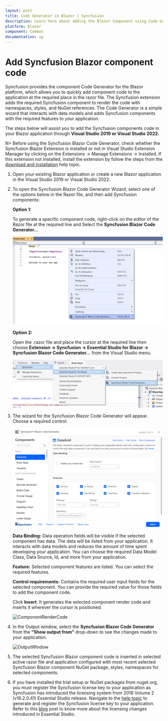 ```yaml
---
layout: post
title: Code Generator in Blazor | Syncfusion
description: Learn here about adding the Blazor Component using Code Generator of Syncfusion Blazor Extension for Visual Studio.
platform: Blazor
component: Common
documentation: ug
---
```


# Add Syncfusion Blazor component code

Syncfusion provides the component Code Generator for the Blazor platform, which allows you to quickly add component code to the application at the required place in the razor file. The Syncfusion extension adds the required Syncfusion component to render the code with namespaces, styles, and NuGet references. The Code Generator is a simple wizard that interacts with data models and adds Syncfusion components with the required features to your application.

The steps below will assist you to add the Syncfusion components code in your Blazor application through **Visual Studio 2019 or Visual Studio 2022**:

N> Before using the Syncfusion Blazor Code Generator, check whether the Syncfusion Blazor Extension is installed or not in Visual Studio Extension Manager by clicking on the Extensions -> Manage Extensions -> Installed. If this extension not installed, install the extension by follow the steps from the [download and installation](download-and-installation) help topic.

1. Open your existing Blazor application or create a new Blazor application in the Visual Studio 2019 or Visual Studio 2022.

2. To open the Syncfusion Blazor Code Generator Wizard, select one of the options below in the Razor file, and then add Syncfusion components:

    **Option 1:**

    To generate a specific component code, right-click on the editor of the Razor file at the required line and Select the **Syncfusion Blazor Code Generator...**

    ![CodeGeneratorCommand](images/Code-Generator-Command.PNG)

    **Option 2:**

    Open the .razor file and place the cursor at the required line then choose **Extension -> Syncfusion -> Essential Studio for Blazor -> Syncfusion Blazor Code Generator…** from the Visual Studio menu.

    ![CodeGeneratorMenu](images/Code-Generator-Menu.PNG)

3. The wizard for the Syncfusion Blazor Code Generator will appear. Choose a required control.

    ![CodeGeneratorWizard](images/Code-Generator-MainWizard.png)

    **Data Binding:** Data operation fields will be visible if the selected component has data. The data will be listed from your application. It interacts with data models and reduces the amount of time spent developing your application. You can choose the required Data Model Class, Data Source, Id, and more from your application.

    **Feature:** Selected component features are listed. You can select the required features.

    **Control requirements:** Contains the required user input fields for the selected component. You can provide the required value for those fields to add the component code.

    Click **Insert**. It generates the selected component render code and inserts it wherever the cursor is positioned.

    ![ComponentRenderCode](images/Code-Generator-ComponentRenderCode.PNG)

4. In the Output window, select the **Syncfusion Blazor Code Generator** from the **“Show output from”** drop-down to see the changes made to your application.

    ![OutputWindow](images/Code-Generator-OutputWindow.PNG)

5. The selected Syncfusion Blazor component code is inserted in selected active razor file and application configured with most recent selected Syncfusion Blazor component NuGet package, styles, namespaces for selected components.

6. If you have installed the trial setup or NuGet packages from nuget.org, you must register the Syncfusion license key to your application as Syncfusion has introduced the licensing system from 2018 Volume 2 (v16.2.0.41) Essential Studio release. Navigate to the [help topic](https://help.syncfusion.com/common/essential-studio/licensing/license-key#how-to-generate-syncfusion-license-key) to generate and register the Syncfusion license key to your application. Refer to this [blog](https://blog.syncfusion.com/post/Whats-New-in-2018-Volume-2-Licensing-Changes-in-the-1620x-Version-of-Essential-Studio.aspx?_ga=2.11237684.1233358434.1587355730-230058891.1567654773) post to know more about the licensing changes introduced in Essential Studio.